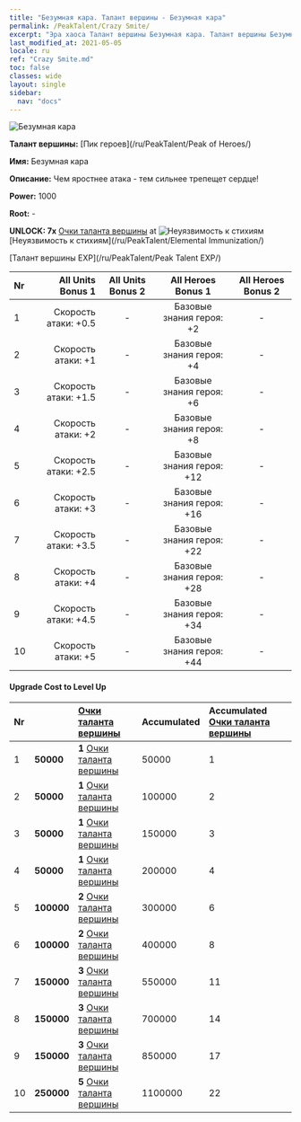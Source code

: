 ```yaml
---
title: "Безумная кара. Талант вершины - Безумная кара"
permalink: /PeakTalent/Crazy Smite/
excerpt: "Эра хаоса Талант вершины Безумная кара. Талант вершины Безумная кара. Безумная кара"
last_modified_at: 2021-05-05
locale: ru
ref: "Crazy Smite.md"
toc: false
classes: wide
layout: single
sidebar:
  nav: "docs"
---
```


  ![Безумная кара](/images/pt/talent_1005.png)

  **Талант вершины:** [Пик героев](/ru/PeakTalent/Peak of Heroes/)

  **Имя:** Безумная кара

  **Описание:** Чем яростнее атака - тем сильнее трепещет сердце!

  **Power:** 1000

  **Root:** -

  **UNLOCK: 7x** [Очки таланта вершины](/ItemsRU/con_934/) at ![Неуязвимость к стихиям](/images/pt/talent_1004.png) [Неуязвимость к стихиям](/ru/PeakTalent/Elemental Immunization/)

  [Талант вершины EXP](/ru/PeakTalent/Peak Talent EXP/)

  | Nr | All Units Bonus 1 | All Units Bonus 2 | All Heroes Bonus 1 | All Heroes Bonus 2 |
  |:---|--------------:|:-------------:|:-------------:|:-------------:|
  | 1 | Скорость атаки: +0.5 | - | Базовые знания героя: +2 | - |
  | 2 | Скорость атаки: +1 | - | Базовые знания героя: +4 | - |
  | 3 | Скорость атаки: +1.5 | - | Базовые знания героя: +6 | - |
  | 4 | Скорость атаки: +2 | - | Базовые знания героя: +8 | - |
  | 5 | Скорость атаки: +2.5 | - | Базовые знания героя: +12 | - |
  | 6 | Скорость атаки: +3 | - | Базовые знания героя: +16 | - |
  | 7 | Скорость атаки: +3.5 | - | Базовые знания героя: +22 | - |
  | 8 | Скорость атаки: +4 | - | Базовые знания героя: +28 | - |
  | 9 | Скорость атаки: +4.5 | - | Базовые знания героя: +34 | - |
  | 10 | Скорость атаки: +5 | - | Базовые знания героя: +44 | - |


#### Upgrade Cost to Level Up

  | Nr | <i class="fas fa-coins"/> | [Очки таланта вершины](/ItemsRU/con_934/) | Accumulated <i class="fas fa-coins"/> | Accumulated [Очки таланта вершины](/ItemsRU/con_934/) |
  |:---|:--------------|:-------------|:-------------|:-------------|
  | 1 | **50000** | **1** [Очки таланта вершины](/ItemsRU/con_934/) | 50000 | 1 |
  | 2 | **50000** | **1** [Очки таланта вершины](/ItemsRU/con_934/) | 100000 | 2 |
  | 3 | **50000** | **1** [Очки таланта вершины](/ItemsRU/con_934/) | 150000 | 3 |
  | 4 | **50000** | **1** [Очки таланта вершины](/ItemsRU/con_934/) | 200000 | 4 |
  | 5 | **100000** | **2** [Очки таланта вершины](/ItemsRU/con_934/) | 300000 | 6 |
  | 6 | **100000** | **2** [Очки таланта вершины](/ItemsRU/con_934/) | 400000 | 8 |
  | 7 | **150000** | **3** [Очки таланта вершины](/ItemsRU/con_934/) | 550000 | 11 |
  | 8 | **150000** | **3** [Очки таланта вершины](/ItemsRU/con_934/) | 700000 | 14 |
  | 9 | **150000** | **3** [Очки таланта вершины](/ItemsRU/con_934/) | 850000 | 17 |
  | 10 | **250000** | **5** [Очки таланта вершины](/ItemsRU/con_934/) | 1100000 | 22 |
